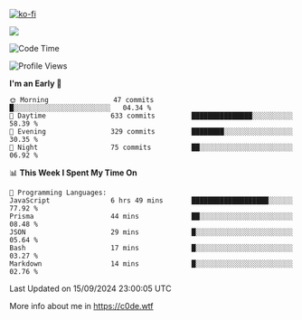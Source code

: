 [![ko-fi](https://ko-fi.com/img/githubbutton_sm.svg)](https://ko-fi.com/Z8Z4Y2LKX)

<a href="https://wakatime.com"><img src="https://wakatime.com/share/@c0dezin/b7f18a7c-ab3a-40b8-8bc7-b1b7bf71f1d6.svg" /></a>

<!--START_SECTION:waka-->
![Code Time](http://img.shields.io/badge/Code%20Time-106%20hrs%206%20mins-blue)

![Profile Views](http://img.shields.io/badge/Profile%20Views-0-blue)

**I'm an Early 🐤** 

```text
🌞 Morning                47 commits          █░░░░░░░░░░░░░░░░░░░░░░░░   04.34 % 
🌆 Daytime                633 commits         ███████████████░░░░░░░░░░   58.39 % 
🌃 Evening                329 commits         ████████░░░░░░░░░░░░░░░░░   30.35 % 
🌙 Night                  75 commits          ██░░░░░░░░░░░░░░░░░░░░░░░   06.92 % 
```


📊 **This Week I Spent My Time On** 

```text
💬 Programming Languages: 
JavaScript               6 hrs 49 mins       ███████████████████░░░░░░   77.92 % 
Prisma                   44 mins             ██░░░░░░░░░░░░░░░░░░░░░░░   08.48 % 
JSON                     29 mins             █░░░░░░░░░░░░░░░░░░░░░░░░   05.64 % 
Bash                     17 mins             █░░░░░░░░░░░░░░░░░░░░░░░░   03.27 % 
Markdown                 14 mins             █░░░░░░░░░░░░░░░░░░░░░░░░   02.76 % 
```


 Last Updated on 15/09/2024 23:00:05 UTC
<!--END_SECTION:waka-->

More info about me in https://c0de.wtf
